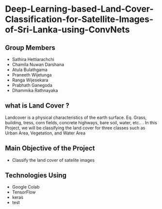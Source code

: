 # Deep-Learning-based-Land-Cover-Classification-for-Satellite-Images-of-Sri-Lanka-using-ConvNets
 
## Group Members

- Sathira Hettiarachchi
- Chamila Nuwan Darshana
- Atula Bulathgama
- Praneeth Wijetunga
- Ranga Wijesekara
- Prabhath Ganegoda
- Dhammika Rathnayaka

## what is Land Cover ?

Landcover is a physical characteristics of the earth surface. Eq. Grass, building, tress, corn fields, concrete highways, bare soil, water, etc.. . In this Project, we will be classifying the land cover for three classes such as Urban Area, Vegetation, and Water Area


## Main Objective  of the Project
- Classify the land cover of satelite images 

## Technologies Using
- Google Colab
- TensorFlow 
- keras
- test


